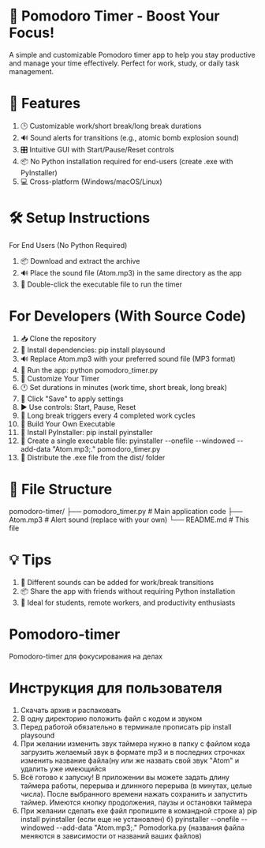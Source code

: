# 🧠 Pomodoro Timer - Boost Your Focus!
A simple and customizable Pomodoro timer app to help you stay productive and manage your time effectively. Perfect for work, study, or daily task management.

# 🌟 Features
1) 🕒 Customizable work/short break/long break durations 
2) 🔊 Sound alerts for transitions (e.g., atomic bomb explosion sound)
3) 🎛️ Intuitive GUI with Start/Pause/Reset controls
4) 📦 No Python installation required for end-users (create .exe with PyInstaller)
5) 💻 Cross-platform (Windows/macOS/Linux)
# 🛠️ Setup Instructions
For End Users (No Python Required)
1) 📦 Download and extract the archive
2) 🔊 Place the sound file (Atom.mp3) in the same directory as the app
3) 🚀 Double-click the executable file to run the timer
# For Developers (With Source Code)
1) 📥 Clone the repository
2) 🧬 Install dependencies: pip install playsound
3) 🔊 Replace Atom.mp3 with your preferred sound file (MP3 format)
4) 🏃 Run the app: python pomodoro_timer.py
5) 🎨 Customize Your Timer
6) 🕐 Set durations in minutes (work time, short break, long break)
7) 💾 Click "Save" to apply settings
8) ▶️ Use controls: Start, Pause, Reset
9) 🔁 Long break triggers every 4 completed work cycles
10) 🧱 Build Your Own Executable
11) 🔧 Install PyInstaller: pip install pyinstaller
12) 🔨 Create a single executable file: pyinstaller --onefile --windowed --add-data "Atom.mp3;." pomodoro_timer.py
13) 📁 Distribute the .exe file from the dist/ folder
# 📁 File Structure
pomodoro-timer/
├── pomodoro_timer.py      # Main application code
├── Atom.mp3               # Alert sound (replace with your own)
└── README.md              # This file
# 💡 Tips
1) 🔁 Different sounds can be added for work/break transitions
2) 📦 Share the app with friends without requiring Python installation
3) 🎯 Ideal for students, remote workers, and productivity enthusiasts


# Pomodoro-timer
Pomodoro-timer для фокусирования на делах
# Инструкция для пользователя
1) Скачать архив и распаковать
2) В одну директорию положить файл с кодом и звуком
3) Перед работой обязательно в терминале прописать pip install playsound
4) При желании изменить звук таймера нужно в папку с файлом кода загрузить желаемый звук в формате mp3 и в последних строчках изменить название файла(ну или же назвать
   свой звук "Atom" и удалить уже имеющийся
5) Всё готово к запуску! В приложении вы можете задать длину таймера  работы, перерыва и длинного перерыва (в минутах, целые числа). После выбранного времени нажать сохранить и запустить таймер. Имеются кнопку продолжения, паузы и остановки таймера 
6) При желании сделать exe файл пропишите в командной строке
   а) pip install pyinstaller (если еще не установлен)
   б) pyinstaller --onefile --windowed --add-data "Atom.mp3;." Pomodorka.py (названия файла меняются в зависимости от названий ваших файлов)
